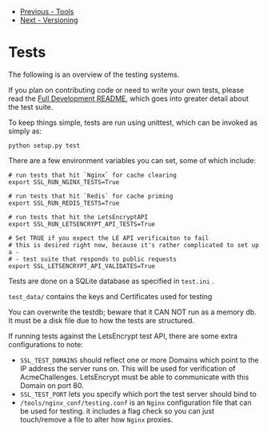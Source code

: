 * [Previous - Tools](https://github.com/aptise/peter_sslers/blob/main/docs/Tools.md)
* [Next - Versioning](https://github.com/aptise/peter_sslers/blob/main/docs/Versioning.md)

# Tests

The following is an overview of the testing systems.

If you plan on contributing code or need to write your own tests, please read the
[Full Development README](https://github.com/aptise/peter_sslers/blob/main/docs/README_DEVELOPMENT.md),
which goes into greater detail about the test suite.

To keep things simple, tests are run using unittest, which can be invoked as
simply as:

    python setup.py test

There are a few environment variables you can set, some of which include:

    # run tests that hit `Nginx` for cache clearing
    export SSL_RUN_NGINX_TESTS=True

    # run tests that hit `Redis` for cache priming
    export SSL_RUN_REDIS_TESTS=True

    # run tests that hit the LetsEncryptAPI
    export SSL_RUN_LETSENCRYPT_API_TESTS=True

    # Set TRUE if you expect the LE API verificaiton to fail
    # this is desired right now, because it's rather complicated to set up a -
    # - test suite that responds to public requests
    export SSL_LETSENCRYPT_API_VALIDATES=True

Tests are done on a SQLite database as specified in `test.ini` .

`test_data/` contains the keys and Certificates used for testing

You can overwrite the testdb; beware that it CAN NOT run as a memory db. It must
be a disk file due to how the tests are structured.

If running tests against the LetsEncrypt test API, there are some extra
configurations to note:

* `SSL_TEST_DOMAINS` should reflect one or more Domains which point to the IP
  address the server runs on. This will be used for verification of AcmeChallenges.
  LetsEncrypt must be able to communicate with this Domain on port 80.
* `SSL_TEST_PORT` lets you specify which port the test server should bind to
* `/tools/nginx_conf/testing.conf` is an `Nginx` configuration file that can be
  used for testing. it includes a flag check so you can just touch/remove a file
  to alter how `Nginx` proxies.

